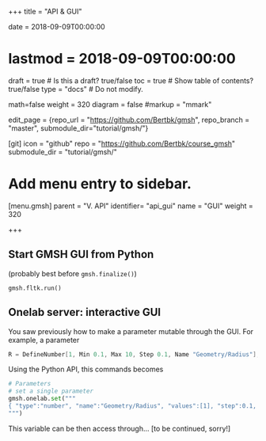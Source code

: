 +++
title = "API & GUI"

date = 2018-09-09T00:00:00
# lastmod = 2018-09-09T00:00:00

draft = true  # Is this a draft? true/false
toc = true  # Show table of contents? true/false
type = "docs"  # Do not modify.

math=false
weight = 320
diagram = false
#markup = "mmark"

edit_page = {repo_url = "https://github.com/Bertbk/gmsh", repo_branch = "master", submodule_dir="tutorial/gmsh/"}

[git]
  icon = "github"
  repo = "https://github.com/Bertbk/course_gmsh"
  submodule_dir = "tutorial/gmsh/"
  
# Add menu entry to sidebar.
[menu.gmsh]
  parent = "V. API"
  identifier= "api_gui"
  name = "GUI"
  weight = 320

+++

## Start GMSH GUI from Python

(probably best before `gmsh.finalize()`)

```
gmsh.fltk.run()
```

## Onelab server: interactive GUI

You saw previously how to make a parameter mutable through the GUI. For example, a parameter 
```cpp
R = DefineNumber[1, Min 0.1, Max 10, Step 0.1, Name "Geometry/Radius"];
```

Using the Python API, this commands becomes
```python
# Parameters
# set a single parameter
gmsh.onelab.set("""
{ "type":"number", "name":"Geometry/Radius", "values":[1], "step":0.1, "min":0.1, "max":10  }
""")
```

This variable can be then access through... [to be continued, sorry!]